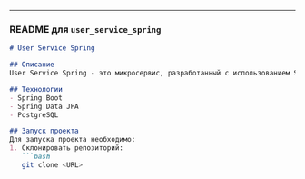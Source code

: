 
---

### README для `user_service_spring`

```markdown
# User Service Spring

## Описание
User Service Spring - это микросервис, разработанный с использованием Spring Boot, который управляет пользователями в приложении. Этот сервис предоставляет API для создания, обновления, удаления и получения пользователей.

## Технологии
- Spring Boot
- Spring Data JPA
- PostgreSQL

## Запуск проекта
Для запуска проекта необходимо:
1. Склонировать репозиторий:
   ```bash
   git clone <URL>
